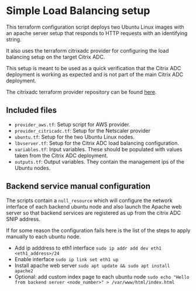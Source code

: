 # Simple Load Balancing setup

This terraform configuration script deploys two Ubuntu Linux images
with an apache server setup that responds to HTTP requests with an
identifying string.

It also uses the terraform citrixadc provider for configuring the
load balancing setup on the target Citrix ADC.

This setup is meant to be used as a quick verification that the
Citrix ADC deployment is working as expected and is not part of
the main Citrix ADC deployment.

The citrixadc terraform provider repository can be found [here](https://github.com/citrix/terraform-provider-netscaler).

## Included files

* `provider_aws.tf`: Setup script for AWS provider.
* `provider_citricadc.tf`: Setup for the Netscaler provider
* `ubuntu.tf`: Setup for the two Ubuntu Linux nodes.
* `lbvserver.tf`: Setup for the Citrix ADC load balancing configuration.
* `variables.tf`: Input variables. These should be populated with values taken from the Citrix ADC deployment.
* `outputs.tf`: Output variables. They contain the management ips of the Ubuntu nodes.


## Backend service manual configuration

The scripts contain a `null_resource` which will configure
the network interface of each backend ubuntu node and
also launch the Apache web server so that backend services
are registered as up from the citrix ADC SNIP address.

If for some reason the configuration fails here is the list of the
steps to apply manually to each ubuntu node.

* Add ip adddress to eth1 interface `sudo ip addr add dev eth1 <eth1_address>/24`
* Enable interface `sudo ip link set eth1 up`
* Install apache web server `sudo apt update && sudo apt install apache2`
* Optional: add custom index page to each ubuntu node `sudo echo "Hello from backend server <node_number>" > /var/www/html/index.html`
